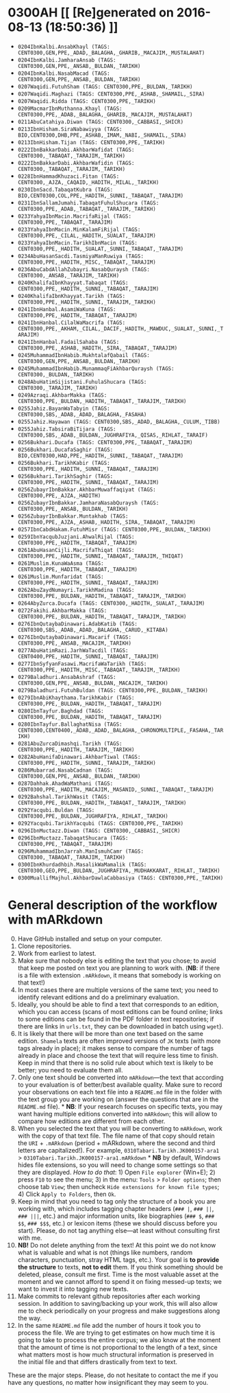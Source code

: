 # 0300AH [[ [Re]generated on 2016-08-13 (18:50:36) ]]

* `0204IbnKalbi.AnsabKhayl (TAGS: CENT0300,GEN,PPE,_ADAD,_BALAGHA,_GHARIB,_MACAJIM,_MUSTALAHAT)`
* `0204IbnKalbi.JamharaAnsab (TAGS: CENT0300,GEN,PPE,_ANSAB,_BULDAN,_TARIKH)`
* `0204IbnKalbi.NasabMacad (TAGS: CENT0300,GEN,PPE,_ANSAB,_BULDAN,_TARIKH)`
* `0207Waqidi.FutuhSham (TAGS: CENT0300,PPE,_BULDAN,_TARIKH)`
* `0207Waqidi.Maghazi (TAGS: CENT0300,PPE,_ASHAB,_SHAMAIL,_SIRA)`
* `0207Waqidi.Ridda (TAGS: CENT0300,PPE,_TARIKH)`
* `0209MacmarIbnMuthanna.Khayl (TAGS: CENT0300,PPE,_ADAB,_BALAGHA,_GHARIB,_MACAJIM,_MUSTALAHAT)`
* `0211AbuCatahiya.Diwan (TAGS: CENT0300,_CABBASI,_SHICR)`
* `0213IbnHisham.SiraNabawiyya (TAGS: BIO,CENT0300,DHB,PPE,_ASHAB,_IMAM,_NABI,_SHAMAIL,_SIRA)`
* `0213IbnHisham.Tijan (TAGS: CENT0300,PPE,_TARIKH)`
* `0222IbnBakkarDabi.AkhbarWafidat (TAGS: CENT0300,_TABAQAT,_TARAJIM,_TARIKH)`
* `0222IbnBakkarDabi.AkhbarWafidin (TAGS: CENT0300,_TABAQAT,_TARAJIM,_TARIKH)`
* `0228IbnHammadKhuzaci.Fitan (TAGS: CENT0300,_AJZA,_CAQAID,_HADITH,_MILAL,_TARIKH)`
* `0230IbnSacd.TabaqatKubra (TAGS: BIO,CENT0300,COL,PPE,_HADITH,_SUNNI,_TABAQAT,_TARAJIM)`
* `0231IbnSallamJumahi.TabaqatFuhulShucara (TAGS: CENT0300,PPE,_ADAB,_TABAQAT,_TARAJIM,_TARIKH)`
* `0233YahyaIbnMacin.MacrifaRijal (TAGS: CENT0300,PPE,_TABAQAT,_TARAJIM)`
* `0233YahyaIbnMacin.MinKalamFiRijal (TAGS: CENT0300,PPE,_CILAL,_HADITH,_SUALAT,_TARAJIM)`
* `0233YahyaIbnMacin.TarikhIbnMacin (TAGS: CENT0300,PPE,_HADITH,_SUALAT,_SUNNI,_TABAQAT,_TARAJIM)`
* `0234AbuHasanSacdi.TasmiyaManRuwiya (TAGS: CENT0300,PPE,_HADITH,_MISC,_TABAQAT,_TARAJIM)`
* `0236AbuCabdAllahZubayri.NasabQuraysh (TAGS: CENT0300,_ANSAB,_TARAJIM,_TARIKH)`
* `0240KhalifaIbnKhayyat.Tabaqat (TAGS: CENT0300,PPE,_HADITH,_SUNNI,_TABAQAT,_TARAJIM)`
* `0240KhalifaIbnKhayyat.Tarikh (TAGS: CENT0300,PPE,_HADITH,_SUNNI,_TARAJIM,_TARIKH)`
* `0241IbnHanbal.AsamiWaKuna (TAGS: CENT0300,PPE,_HADITH,_TABAQAT,_TARAJIM)`
* `0241IbnHanbal.CilalWaMacrifa (TAGS: CENT0300,PPE,_AKHAM,_CILAL,_DACIF,_HADITH,_MAWDUC,_SUALAT,_SUNNI,_TARAJIM)`
* `0241IbnHanbal.FadailSahaba (TAGS: CENT0300,PPE,_ASHAB,_HADITH,_SIRA,_TABAQAT,_TARAJIM)`
* `0245MuhammadIbnHabib.MukhtalafQabail (TAGS: CENT0300,GEN,PPE,_ANSAB,_BULDAN,_TARIKH)`
* `0245MuhammadIbnHabib.MunammaqFiAkhbarQuraysh (TAGS: CENT0300,_BULDAN,_TARIKH)`
* `0248AbuHatimSijistani.FuhulaShucara (TAGS: CENT0300,_TARAJIM,_TARIKH)`
* `0249Azraqi.AkhbarMakka (TAGS: CENT0300,PPE,_BULDAN,_HADITH,_TABAQAT,_TARAJIM,_TARIKH)`
* `0255Jahiz.BayanWaTabyin (TAGS: CENT0300,SBS,_ADAB,_ADAD,_BALAGHA,_FASAHA)`
* `0255Jahiz.Hayawan (TAGS: CENT0300,SBS,_ADAD,_BALAGHA,_CULUM,_TIBB)`
* `0255Jahiz.TabsiraBiTijara (TAGS: CENT0300,SBS,_ADAB,_BULDAN,_JUGHRAFIYA,_QISAS,_RIHLAT,_TARAIF)`
* `0256Bukhari.Ducafa (TAGS: CENT0300,PPE,_TABAQAT,_TARAJIM)`
* `0256Bukhari.DucafaSaghir (TAGS: BIO,CENT0300,HAD,PPE,_HADITH,_SUNNI,_TABAQAT,_TARAJIM)`
* `0256Bukhari.TarikhKabir (TAGS: CENT0300,PPE,_HADITH,_SUNNI,_TABAQAT,_TARAJIM)`
* `0256Bukhari.TarikhSaghir (TAGS: CENT0300,PPE,_HADITH,_SUNNI,_TABAQAT,_TARAJIM)`
* `0256ZubayrIbnBakkar.AkhbarMuwaffaqiyat (TAGS: CENT0300,PPE,_AJZA,_HADITH)`
* `0256ZubayrIbnBakkar.JamharaNasabQuraysh (TAGS: CENT0300,PPE,_ANSAB,_BULDAN,_TARIKH)`
* `0256ZubayrIbnBakkar.Muntakhab (TAGS: CENT0300,PPE,_AJZA,_ASHAB,_HADITH,_SIRA,_TABAQAT,_TARAJIM)`
* `0257IbnCabdHakam.FutuhMisr (TAGS: CENT0300,PPE,_BULDAN,_TARIKH)`
* `0259IbnYacqubJuzjani.AhwalRijal (TAGS: CENT0300,PPE,_HADITH,_TABAQAT,_TARAJIM)`
* `0261AbuHasanCijli.MacrifaThiqat (TAGS: CENT0300,PPE,_HADITH,_SUNNI,_TABAQAT,_TARAJIM,_THIQAT)`
* `0261Muslim.KunaWaAsma (TAGS: CENT0300,PPE,_HADITH,_TABAQAT,_TARAJIM)`
* `0261Muslim.Munfaridat (TAGS: CENT0300,PPE,_HADITH,_SUNNI,_TABAQAT,_TARAJIM)`
* `0262AbuZaydNumayri.TarikhMadina (TAGS: CENT0300,PPE,_BULDAN,_HADITH,_TABAQAT,_TARAJIM,_TARIKH)`
* `0264AbyZurca.Ducafa (TAGS: CENT0300,_HADITH,_SUALAT,_TARAJIM)`
* `0272Fakihi.AkhbarMakka (TAGS: CENT0300,PPE,_BULDAN,_HADITH,_TABAQAT,_TARAJIM,_TARIKH)`
* `0276IbnQutaybaDinawari.AdabKatib (TAGS: CENT0300,SBS,_ADAB,_ADAD,_BALAGHA,_CARUD,_KITABA)`
* `0276IbnQutaybaDinawari.Macarif (TAGS: CENT0300,PPE,_ANSAB,_MACAJIM,_TARIKH)`
* `0277AbuHatimRazi.JarhWaTacdil (TAGS: CENT0400,PPE,_HADITH,_SUNNI,_TABAQAT,_TARAJIM)`
* `0277IbnSyfyanFasawi.MacrifaWaTarikh (TAGS: CENT0300,PPE,_HADITH,_MISC,_TABAQAT,_TARAJIM,_TARIKH)`
* `0279Baladhuri.AnsabAshraf (TAGS: CENT0300,GEN,PPE,_ANSAB,_BULDAN,_MACAJIM,_TARIKH)`
* `0279Baladhuri.FutuhBuldan (TAGS: CENT0300,PPE,_BULDAN,_TARIKH)`
* `0279IbnAbiKhaythama.TarikhKabir (TAGS: CENT0300,PPE,_BULDAN,_HADITH,_TABAQAT,_TARAJIM)`
* `0280IbnTayfur.Baghdad (TAGS: CENT0300,PPE,_BULDAN,_HADITH,_TABAQAT,_TARAJIM)`
* `0280IbnTayfur.BallaghatNisa (TAGS: CENT0300,CENT0400,_ADAB,_ADAD,_BALAGHA,_CHRONOMULTIPLE,_FASAHA,_TARIKH)`
* `0281AbuZurcaDimashqi.Tarikh (TAGS: CENT0300,PPE,_HADITH,_TARAJIM,_TARIKH)`
* `0282AbuHanifaDinawari.AkhbarTiwal (TAGS: CENT0300,PPE,_HADITH,_SUNNI,_TARAJIM,_TARIKH)`
* `0286Mubarrad.NasabCadnan (TAGS: CENT0300,GEN,PPE,_ANSAB,_BULDAN,_TARIKH)`
* `0287Dahhak.AhadWaMathani (TAGS: CENT0300,PPE,_HADITH,_MACAJIM,_MASANID,_SUNNI,_TABAQAT,_TARAJIM)`
* `0292Bahshal.TarikhWasit (TAGS: CENT0300,PPE,_BULDAN,_HADITH,_TABAQAT,_TARAJIM,_TARIKH)`
* `0292Yacqubi.Buldan (TAGS: CENT0300,PPE,_BULDAN,_JUGHRAFIYA,_RIHLAT,_TARIKH)`
* `0292Yacqubi.TarikhYacqubi (TAGS: CENT0300,PPE,_TARIKH)`
* `0296IbnMuctazz.Diwan (TAGS: CENT0300,_CABBASI,_SHICR)`
* `0296IbnMuctazz.TabaqatShucara (TAGS: CENT0300,PPE,_TABAQAT,_TARAJIM)`
* `0296MuhammadIbnJarrah.ManIsmuhCamr (TAGS: CENT0300,_TABAQAT,_TARAJIM,_TARIKH)`
* `0300IbnKhurdadhbih.MasalikWaMamalik (TAGS: CENT0300,GEO,PPE,_BULDAN,_JUGHRAFIYA,_MUDHAKKARAT,_RIHLAT,_TARIKH)`
* `0300MuallifMajhul.AkhbarDawlaCabbasiya (TAGS: CENT0300,PPE,_TARIKH)`


# General description of the workflow with mARkdown

0. Have GitHub installed and setup on your computer.
1. Clone repositories.
2. Work from earliest to latest.
3. Make sure that nobody else is editing the text that you chose; to avoid that keep me posted on text you are planning to work with. (**NB**: if there is a file with extension `.mARkdown`, it means that somebody is working on that text!)
4. In most cases there are multiple versions of the same text; you need to identify relevant editions and do a preliminary evaluation.
5. Ideally,  you should be able to find a text that corresponds to an edition,  which you can access (scans of most editions can be found online; links to some editions can be found in the PDF folder in text repositories; if there are links in `urls.txt`, they can be downloaded in batch using `wget`). 
6. It is likely that there will be more than one text based on the same edition. `Shamela` texts are often improved versions of `JK` texts (with more tags already in place);  it makes sense to compare the number of tags already in place and choose the text that will require less time to finish. Keep in mind that there is no solid rule about which text is likely to be better; you need to evaluate them all.
7. Only one text should be converted into `mARkdown`—the text that according to your evaluation is of better/best available quality. Make sure to record your observations on each text file into a `README.md` file in the folder with the text group you are working on (answer the questions that are in the `README.md` file).
 		* **NB**: If your research focuses on specific texts, you may want having multiple editions converted into `mARkdown`; this will allow to compare how editions are different from each other.
8. When you selected the text that you will be converting to `mARkdown`, work with the copy of that text file. The file name of that copy should retain the `URI` + `.mARkdown` (period + mARkdown,  where the second and third letters are capitalized!). For example, `0310Tabari.Tarikh.JK000157-ara1` > `0310Tabari.Tarikh.JK000157-ara1.mARkdown`
		* **NB** by default, Windows hides file extensions, so you will need to change some settings so that they are displayed. *How to do that*: 1) Open `File explorer` (Win+E); 2) press `F10` to see the menu; 3) in the menu: `Tools` > `Folder options`; then choose tab `View`; then uncheck `Hide extensions for known file types`; 4) Click `Apply to Folders`, then `Ok`.
9. Keep in mind that you need to tag only the structure of a book you are working with,  which includes tagging chapter headers (`### |`, `### ||`, `### |||`, etc.) and major information units, like biographies (`### $`, `### $$`, `### $$$`, etc.) or lexicon items (these we should discuss before you start). Please, do not tag anything else—at least without consulting first with me.
10. **NB!** Do not delete anything from the text! At this point we do not know what is valuable and what is not (things like numbers, random characters, punctuation, stray HTML tags, etc.). Your goal is **to provide the structure** to texts, **not to edit** them. If you think something should be deleted, please, consult me first. Time is the most valuable asset at the moment and we cannot afford to spend it on fixing messed-up texts; we want to invest it into tagging new texts.
10. Make commits to relevant github repositories after each working session. In addition to saving/backing up your work, this will also allow me to check periodically on your progress and make suggestions along the way.
11. In the same `README.md` file add the number of hours it took you to process the file. We are trying to get estimates on how much time it is going to take to process the entire corpus; we also know at the moment that the amount of time is not proportional to the length of a text, since what matters most is how much structural information is preserved in the initial file and that differs drastically from text to text.

These are the major steps.  Please, do not hesitate to contact the me if you have any questions, no matter how insignificant they may seem to you.

